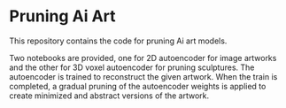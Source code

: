 # Pruning Ai Art
This repository contains the code for pruning Ai art models. 

Two notebooks are provided, one for 2D autoencoder for image artworks and the other for 3D voxel autoencoder for pruning sculptures. The autoencoder is trained to reconstruct the given artwork. When the train is completed, a gradual pruning of the autoencoder weights is applied to create minimized and abstract versions of the artwork. 
